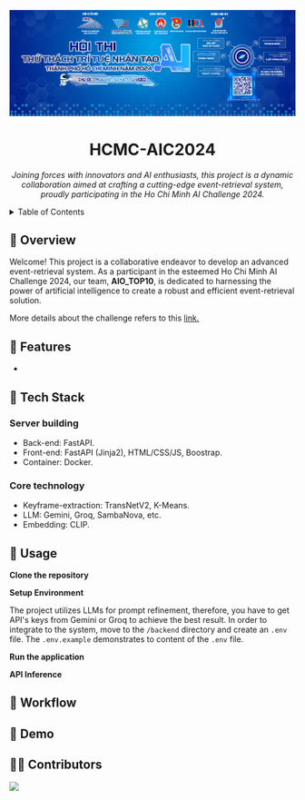 <p align="center">
  <img src="./app/static/images/contest_banner.png" width="1080">
</p>
<h1 align="center">HCMC-AIC2024</h1>

<p align="center">
  <em>Joining forces with innovators and AI enthusiasts, this project is a dynamic collaboration aimed at crafting a cutting-edge event-retrieval system, proudly participating in the Ho Chi Minh AI Challenge 2024.</em>
</p>

<!-- TABLE OF CONTENTS -->
<details>
  <summary>Table of Contents</summary>

- [📍 Overview](#-overview)
- [🎯 Features](#-features)
- [🤖Tech Stack](#-technologies-used)
- [🚀 Usage](#-getting-started)
- [👣 Workflow](#-workflow)
- [👀 Demo](#-demo)
- [🧑‍💻 Contributors](#-Contributors)
</details>

## 📍 Overview
Welcome! This project is a collaborative endeavor to develop an advanced event-retrieval system. As a participant in the esteemed Ho Chi Minh AI Challenge 2024, our team, **AIO_TOP10**, is dedicated to harnessing the power of artificial intelligence to create a robust and efficient event-retrieval solution.


More details about the challenge refers to this [link.](https://aichallenge.hochiminhcity.gov.vn/)


## 🎯 Features

- 

## 🤖 Tech Stack

### Server building

- Back-end: FastAPI. 
- Front-end: FastAPI (Jinja2), HTML/CSS/JS, Boostrap. 
- Container: Docker.

### Core technology

- Keyframe-extraction: TransNetV2, K-Means. 
- LLM: Gemini, Groq, SambaNova, etc. 
- Embedding: CLIP. 


## 🚀 Usage

**Clone the repository**


**Setup Environment**

The project utilizes LLMs for prompt refinement, therefore, you have to get API's keys from Gemini or Groq to achieve the best result. In order to integrate to the system, move to the `/backend` directory and create an `.env` file. The `.env.example` demonstrates to content of the `.env` file. 

**Run the application**



**API Inference**


## 👣 Workflow



## 👀 Demo



## 🧑‍💻 Contributors

<a href="https://github.com/MinLee0210">
    <img src="https://avatars.githubusercontent.com/u/57653278?v=4">
</a>